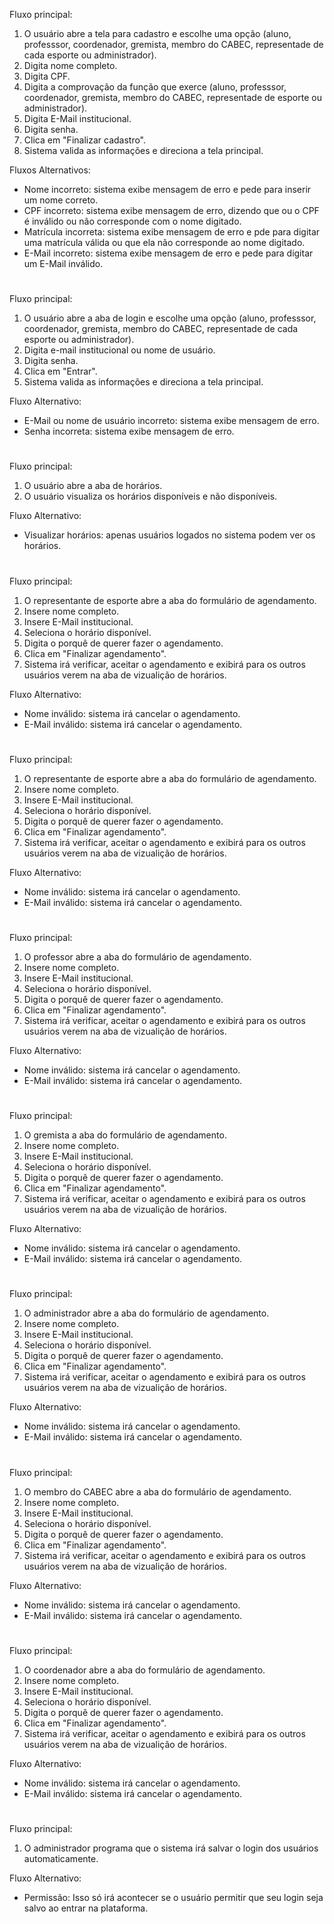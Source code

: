 <!-- Ator: Usuário (qualquer) -->
<!-- Objetivo: Fazer cadastro -->
<!-- Descrição: O usuário preenche as informações necessárias para realizar o cadastro no sistema. -->

Fluxo principal: 
1. O usuário abre a tela para cadastro e escolhe uma opção (aluno, professsor, coordenador, gremista, membro do CABEC, representade de cada esporte ou administrador).
2. Digita nome completo.
3. Digita CPF.
4. Digita a comprovação da função que exerce (aluno, professsor, coordenador, gremista, membro do CABEC, representade de esporte ou administrador).
5. Digita E-Mail institucional.
6. Digita senha.
7. Clica em "Finalizar cadastro".
7. Sistema valida as informações e direciona a tela principal.

Fluxos Alternativos:
- Nome incorreto: sistema exibe mensagem de erro e pede para inserir um nome correto.
- CPF incorreto: sistema exibe mensagem de erro, dizendo que ou o CPF é inválido ou não corresponde com o nome digitado.
- Matrícula incorreta: sistema exibe mensagem de erro e pde para digitar uma matrícula válida ou que ela não corresponde ao nome digitado.
- E-Mail incorreto: sistema exibe mensagem de erro e pede para digitar um E-Mail inválido.

#

<!-- Ator: Usuário (qualquer) -->
<!-- Objetivo: Realizar login no sistema -->
<!-- Descrição: O usuário insere seu login e senha para acessar o sistema. -->

Fluxo principal:
1. O usuário abre a aba de login e escolhe uma opção (aluno, professsor, coordenador, gremista, membro do CABEC, representade de cada esporte ou administrador).
2. Digita e-mail institucional ou nome de usuário.
3. Digita senha.
4. Clica em "Entrar".
5. Sistema valida as informações e direciona a tela principal.

Fluxo Alternativo:
- E-Mail ou nome de usuário incorreto: sistema exibe mensagem de erro.
- Senha incorreta: sistema exibe mensagem de erro.

#

<!-- Ator: Usuário (qualquer) -->
<!-- Objetivo: Visualizar horários disponíveis da quadra -->
<!-- Descrição: O usuário visualiza os horários disponíveis e não disponíveis. -->

Fluxo principal:
1. O usuário abre a aba de horários.
2. O usuário visualiza os horários disponíveis e não disponíveis.

Fluxo Alternativo:
- Visualizar horários: apenas usuários logados no sistema podem ver os horários.

#


<!-- Ator: Representante de esporte -->
<!-- Objetivo: Preencher formulário de agendamento. -->
<!-- Descrição: O representante de esporte preenche um formulário para agendar a quadra poliesportiva. -->

Fluxo principal:
1. O representante de esporte abre a aba do formulário de agendamento.
2. Insere nome completo.
3. Insere E-Mail institucional.
4. Seleciona o horário disponível.
5. Digita o porquê de querer fazer o agendamento.
6. Clica em "Finalizar agendamento".
7. Sistema irá verificar, aceitar o agendamento e exibirá para os outros usuários verem na aba de vizualição de horários.

Fluxo Alternativo:
- Nome inválido: sistema irá cancelar o agendamento.
- E-Mail inválido: sistema irá cancelar o agendamento.

#

<!-- Ator: Representante de esporte -->
<!-- Objetivo: Preencher formulário de agendamento. -->
<!-- Descrição: O representante de esporte preenche um formulário para agendar a quadra poliesportiva. -->

Fluxo principal:
1. O representante de esporte abre a aba do formulário de agendamento.
2. Insere nome completo.
3. Insere E-Mail institucional.
4. Seleciona o horário disponível.
5. Digita o porquê de querer fazer o agendamento.
6. Clica em "Finalizar agendamento".
7. Sistema irá verificar, aceitar o agendamento e exibirá para os outros usuários verem na aba de vizualição de horários.

Fluxo Alternativo:
- Nome inválido: sistema irá cancelar o agendamento.
- E-Mail inválido: sistema irá cancelar o agendamento.

#

<!-- Ator: Professor -->
<!-- Objetivo: Preencher formulário de agendamento. -->
<!-- Descrição: O professor preenche um formulário para agendar a quadra poliesportiva. -->

Fluxo principal:
1. O professor abre a aba do formulário de agendamento.
2. Insere nome completo.
3. Insere E-Mail institucional.
4. Seleciona o horário disponível.
5. Digita o porquê de querer fazer o agendamento.
6. Clica em "Finalizar agendamento".
7. Sistema irá verificar, aceitar o agendamento e exibirá para os outros usuários verem na aba de vizualição de horários.

Fluxo Alternativo:
- Nome inválido: sistema irá cancelar o agendamento.
- E-Mail inválido: sistema irá cancelar o agendamento.

#

<!-- Ator: Gremista -->
<!-- Objetivo: Preencher formulário de agendamento. -->
<!-- Descrição: O gremista preenche um formulário para agendar a quadra poliesportiva. -->

Fluxo principal:
1. O gremista a aba do formulário de agendamento.
2. Insere nome completo.
3. Insere E-Mail institucional.
4. Seleciona o horário disponível.
5. Digita o porquê de querer fazer o agendamento.
6. Clica em "Finalizar agendamento".
7. Sistema irá verificar, aceitar o agendamento e exibirá para os outros usuários verem na aba de vizualição de horários.

Fluxo Alternativo:
- Nome inválido: sistema irá cancelar o agendamento.
- E-Mail inválido: sistema irá cancelar o agendamento.

#

<!-- Ator: Administrador -->
<!-- Objetivo: Preencher formulário de agendamento. -->
<!-- Descrição: O administrador preenche um formulário para agendar a quadra poliesportiva. -->

Fluxo principal:
1. O administrador abre a aba do formulário de agendamento.
2. Insere nome completo.
3. Insere E-Mail institucional.
4. Seleciona o horário disponível.
5. Digita o porquê de querer fazer o agendamento.
6. Clica em "Finalizar agendamento".
7. Sistema irá verificar, aceitar o agendamento e exibirá para os outros usuários verem na aba de vizualição de horários.

Fluxo Alternativo:
- Nome inválido: sistema irá cancelar o agendamento.
- E-Mail inválido: sistema irá cancelar o agendamento.

#

<!-- Ator: Membro do CABEC -->
<!-- Objetivo: Preencher formulário de agendamento. -->
<!-- Descrição: O membro do CABEC preenche um formulário para agendar a quadra poliesportiva. -->

Fluxo principal:
1. O membro do CABEC abre a aba do formulário de agendamento.
2. Insere nome completo.
3. Insere E-Mail institucional.
4. Seleciona o horário disponível.
5. Digita o porquê de querer fazer o agendamento.
6. Clica em "Finalizar agendamento".
7. Sistema irá verificar, aceitar o agendamento e exibirá para os outros usuários verem na aba de vizualição de horários.

Fluxo Alternativo:
- Nome inválido: sistema irá cancelar o agendamento.
- E-Mail inválido: sistema irá cancelar o agendamento.

#

<!-- Ator: Coordenador -->
<!-- Objetivo: Preencher formulário de agendamento. -->
<!-- Descrição: O coordenador preenche um formulário para agendar a quadra poliesportiva. -->

Fluxo principal:
1. O coordenador abre a aba do formulário de agendamento.
2. Insere nome completo.
3. Insere E-Mail institucional.
4. Seleciona o horário disponível.
5. Digita o porquê de querer fazer o agendamento.
6. Clica em "Finalizar agendamento".
7. Sistema irá verificar, aceitar o agendamento e exibirá para os outros usuários verem na aba de vizualição de horários.

Fluxo Alternativo:
- Nome inválido: sistema irá cancelar o agendamento.
- E-Mail inválido: sistema irá cancelar o agendamento.

#

<!-- Ator: Administrador -->
<!-- Objetivo: Permitir que o sistema salve o login. -->
<!-- Descrição: O administrador faz com que o sistema salve o login de forma automática. -->

Fluxo principal:
1. O administrador programa que o sistema irá salvar o login dos usuários automaticamente.

Fluxo Alternativo:
- Permissão: Isso só irá acontecer se o usuário permitir que seu login seja salvo ao entrar na plataforma.